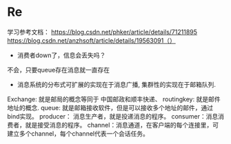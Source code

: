 # Re
学习参考文档：
https://blog.csdn.net/phker/article/details/71211895
https://blog.csdn.net/anzhsoft/article/details/19563091（）

* 消费者down了，信息会丢失吗？

不会，只要queue存在消息就一直存在

* 消息系统的分布式可扩展的实现在于消息广播, 集群性的实现在于邮箱队列. 

Exchange: 就是邮局的概念等同于 中国邮政和顺丰快递、 
routingkey: 就是邮件地址的概念. 
queue: 就是邮箱接收软件，但是可以接收多个地址的邮件，通过bind实现。 
producer： 消息生产者，就是投递消息的程序。 
consumer：消息消费者，就是接受消息的程序。 
channel：消息通道，在客户端的每个连接里，可建立多个channel，每个channel代表一个会话任务。